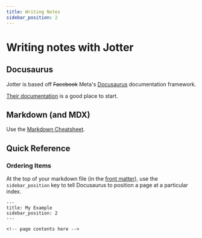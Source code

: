 ```yaml
---
title: Writing Notes
sidebar_position: 2
---
```


# Writing notes with Jotter

## Docusaurus
Jotter is based off ~~Facebook~~ Meta's [Docusaurus](https://docusaurus.io/) documentation framework. 

[Their documentation](https://docusaurus.io/docs/markdown-features) is a good place to start.

## Markdown (and MDX)
Use the [Markdown Cheatsheet](https://www.markdownguide.org/cheat-sheet/).

## Quick Reference
### Ordering Items
At the top of your markdown file (in the [front matter](https://jekyllrb.com/docs/front-matter/)), use the `sidebar_position` key to tell Docusaurus to position a page at a particular index.

```mdx title="my-example.mdx"
---
title: My Example
sidebar_position: 2
---

<!-- page contents here -->
```